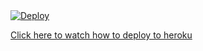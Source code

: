 <a href="https://heroku.com/deploy?template=https://github.com/KarthikTamilan7/File-Store-Bot-V3">
  <img src="https://www.herokucdn.com/deploy/button.svg" alt="Deploy">
</a>


<a href="https://youtu.be/0TTjF_gNdRg">Click here to watch how to deploy to heroku</a>
